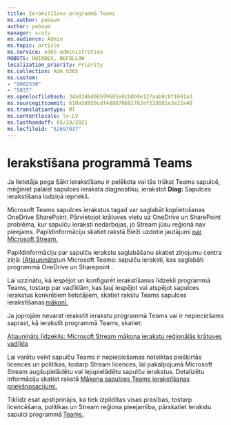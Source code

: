 ```yaml
---
title: Ierakstīšana programmā Teams
ms.author: pebaum
author: pebaum
manager: scotv
ms.audience: Admin
ms.topic: article
ms.service: o365-administration
ROBOTS: NOINDEX, NOFOLLOW
localization_priority: Priority
ms.collection: Adm_O365
ms.custom:
- "9002530"
- "5037"
ms.openlocfilehash: 34a034bd06599685e0cb0b9e127aab0c8f1691a3
ms.sourcegitcommit: 610a5d950cdf488870601762ef52d881e3e22a48
ms.translationtype: MT
ms.contentlocale: lv-LV
ms.lasthandoff: 05/28/2021
ms.locfileid: "52697037"
---
```

# <a name="recording-in-teams"></a>Ierakstīšana programmā Teams

Ja lietotāja poga  Sākt ierakstīšanu ir pelēkota vai tās trūkst Teams sapulcē, mēģiniet palaist sapulces ieraksta diagnostiku, ierakstot **Diag:** Sapulces ierakstīšana lodziņā iepriekš. 

Microsoft Teams sapulces ierakstus tagad var saglabāt koplietošanas OneDrive SharePoint. Pārvietojot krātuves vietu uz OneDrive un SharePoint problēma, kur sapulču ieraksti nedarbojas, jo Stream jūsu reģionā nav pieejams. Papildinformāciju skatiet rakstā Bieži uzdotie jautājumi [par Microsoft Stream.](/stream/faq#which-regions-does-microsoft-stream-host-my-data-in)

Papildinformāciju par sapulču ierakstu saglabāšanu skatiet ziņojumu centra ziņā: [(Atjaunināts)](https://portal.microsoft.com/Adminportal/Home?ref=MessageCenter&id=MC222640)un Microsoft Teams: sapulču ieraksti, kas saglabāti programmā OneDrive un Sharepoint .

Lai uzzinātu, kā iespējot un konfigurēt ierakstīšanas līdzekli programmā Teams, tostarp par vadīklām, kas ļauj iespējot vai atspējot sapulces ierakstus konkrētiem lietotājiem, skatiet rakstu Teams sapulces ierakstīšanas [mākonī.](/microsoftteams/cloud-recording) 

Ja joprojām nevarat ierakstīt ierakstu programmā Teams vai ir nepieciešams saprast, kā ierakstīt programmā Teams, skatiet: 

[Atjaunināts līdzeklis: Microsoft Stream mākoņa ierakstu reģionālās krātuves vadīkla](https://admin.microsoft.com/AdminPortal/Home#/MessageCenter?id=MC214327)

Lai varētu veikt sapulču Teams ir nepieciešamas noteiktas piešķirtās licences un politikas, tostarp Stream licences, lai pakalpojumā Microsoft Stream augšupielādētu vai lejupielādētu sapulču ierakstus. Detalizētu informāciju skatiet rakstā [Mākoņa sapulces Teams ierakstīšanas priekšnosacījumi.](/microsoftteams/cloud-recording#prerequisites-for-teams-cloud-meeting-recording)

Tiklīdz esat apstiprinājis, ka tiek izpildītas visas prasības, tostarp licencēšana, politikas un Stream reģiona pieejamība, pārskatiet Ierakstu sapulci programmā [Teams.](https://support.office.com/article/34dfbe7f-b07d-4a27-b4c6-de62f1348c24) 